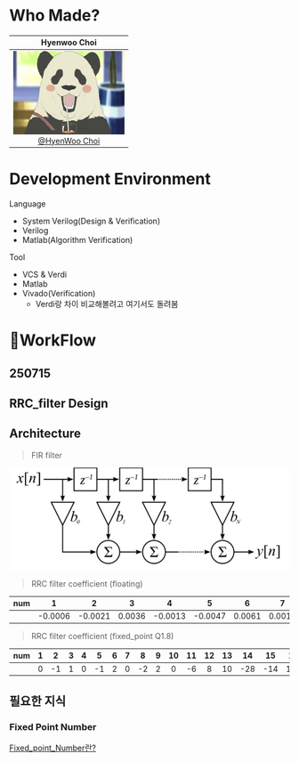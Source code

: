 # Who Made?

|                                             Hyenwoo Choi                                             |
| :--------------------------------------------------------------------------------------------------: |
| [<img src="./img/백곰카페.jpg" width=200 height=150> </br> @HyenWoo Choi](https://github.com/drgn88) |

# Development Environment

Language
- System Verilog(Design & Verification)
- Verilog
- Matlab(Algorithm Verification)


Tool
- VCS & Verdi
- Matlab
- Vivado(Verification)
  - Verdi랑 차이 비교해볼려고 여기서도 돌려봄

# 📆WorkFlow

## 250715

RRC_filter Design
---

## Architecture

> FIR filter

<img src="./img/스크린샷 2025-07-16 083202.png"><br>

> RRC filter coefficient (floating)

|  num   |    1    |    2    |   3    |    4    |    5    |   6    |   7    |    8    |   9    |   10    |   11    |   12   |   13   |   14    |   15    |   16   |   17   |   18   |   19    |   20    |   21   |   22   |   23    |   24    |   25   |   26    |   27   |   28   |   29    |   30    |   31   |   32    |   33    |
| :----: | :-----: | :-----: | :----: | :-----: | :-----: | :----: | :----: | :-----: | :----: | :-----: | :-----: | :----: | :----: | :-----: | :-----: | :----: | :----: | :----: | :-----: | :-----: | :----: | :----: | :-----: | :-----: | :----: | :-----: | :----: | :----: | :-----: | :-----: | :----: | :-----: | :-----: |
| &nbsp; | -0.0006 | -0.0021 | 0.0036 | -0.0013 | -0.0047 | 0.0061 | 0.0013 | -0.0077 | 0.0084 | -0.0013 | -0.0234 | 0.0318 | 0.0400 | -0.1086 | -0.0530 | 0.4351 | 0.7651 | 0.4351 | -0.0530 | -0.1086 | 0.0400 | 0.0318 | -0.0234 | -0.0013 | 0.0084 | -0.0077 | 0.0013 | 0.0061 | -0.0047 | -0.0013 | 0.0036 | -0.0021 | -0.0006 |

> RRC filter coefficient (fixed_point Q1.8)

|  num   |   1   |   2   |   3   |   4   |   5   |   6   |   7   |   8   |   9   |  10   |  11   |  12   |  13   |  14   |  15   |  16   |  17   |  18   |  19   |  20   |  21   |  22   |  23   |  24   |  25   |  26   |  27   |  28   |  29   |  30   |  31   |  32   |  33   |
| :----: | :---: | :---: | :---: | :---: | :---: | :---: | :---: | :---: | :---: | :---: | :---: | :---: | :---: | :---: | :---: | :---: | :---: | :---: | :---: | :---: | :---: | :---: | :---: | :---: | :---: | :---: | :---: | :---: | :---: | :---: | :---: | :---: | :---: |
| &nbsp; |   0   |  -1   |   1   |   0   |  -1   |   2   |   0   |  -2   |   2   |   0   |  -6   |   8   |  10   |  -28  |  -14  |  111  |  196  |  111  |  -14  |  -28  |  10   |   8   |  -6   |   0   |   2   |  -2   |   0   |   2   |  -1   |   0   |   1   |  -1   |   0   |


## 필요한 지식

### Fixed Point Number
[Fixed_point_Number란?]()